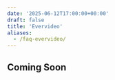 ```yaml
---
date: '2025-06-12T17:00:00+00:00'
draft: false
title: 'Evervideo'
aliases:
  - /faq-evervideo/
---
```


## Coming Soon
